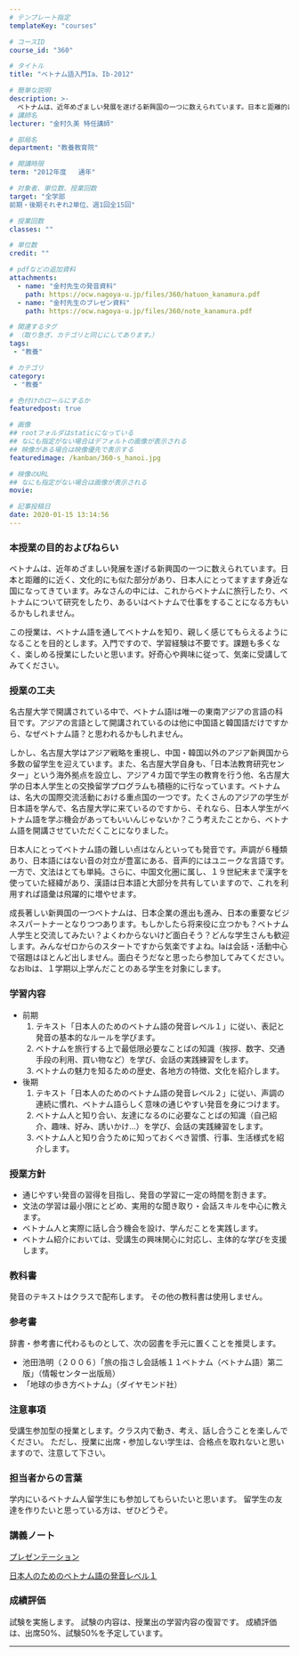 ```yaml
---
# テンプレート指定
templateKey: "courses"

# コースID
course_id: "360"

# タイトル
title: "ベトナム語入門Ia、Ib-2012"

# 簡単な説明
description: >-
  ベトナムは、近年めざましい発展を遂げる新興国の一つに数えられています。日本と距離的に近く、文化的にも似た部分があり、日本人にとってますます身近な国になってきています。みなさんの中には、これからベトナムに旅行したり、ベトナムについて研究をしたり、あるいはベトナムで仕事をすることになる方もいるかもしれません。 この授業は、ベトナム語を通してベトナムを知り、親しく感じてもらえるようになることを目的と ....
# 講師名
lecturer: "金村久美 特任講師"

# 部局名
department: "教養教育院"

# 開講時限
term: "2012年度	通年"

# 対象者、単位数、授業回数
target: "全学部
前期・後期それぞれ2単位、週1回全15回"

# 授業回数
classes: ""

# 単位数
credit: ""

# pdfなどの追加資料
attachments:
  - name: "金村先生の発音資料" 
    path: https://ocw.nagoya-u.jp/files/360/hatuon_kanamura.pdf
  - name: "金村先生のプレゼン資料" 
    path: https://ocw.nagoya-u.jp/files/360/note_kanamura.pdf

# 関連するタグ
# （取り急ぎ、カテゴリと同じにしてあります。）
tags:
 - "教養"

# カテゴリ
category:
 - "教養"

# 色付けのロールにするか
featuredpost: true

# 画像
## rootフォルダはstaticになっている
## なにも指定がない場合はデフォルトの画像が表示される
## 映像がある場合は映像優先で表示する
featuredimage: /kanban/360-s_hanoi.jpg

# 映像のURL
## なにも指定がない場合は画像が表示される
movie: 

# 記事投稿日
date: 2020-01-15 13:14:56
---
```


### 本授業の目的およびねらい

ベトナムは、近年めざましい発展を遂げる新興国の一つに数えられています。日本と距離的に近く、文化的にも似た部分があり、日本人にとってますます身近な国になってきています。みなさんの中には、これからベトナムに旅行したり、ベトナムについて研究をしたり、あるいはベトナムで仕事をすることになる方もいるかもしれません。

この授業は、ベトナム語を通してベトナムを知り、親しく感じてもらえるようになることを目的とします。入門ですので、学習経験は不要です。課題も多くなく、楽しめる授業にしたいと思います。好奇心や興味に従って、気楽に受講してみてください。


### 授業の工夫

名古屋大学で開講されている中で、ベトナム語Iは唯一の東南アジアの言語の科目です。アジアの言語として開講されているのは他に中国語と韓国語だけですから、なぜベトナム語？と思われるかもしれません。

しかし、名古屋大学はアジア戦略を重視し、中国・韓国以外のアジア新興国から多数の留学生を迎えています。また、名古屋大学自身も、「日本法教育研究センター」という海外拠点を設立し、アジア４カ国で学生の教育を行う他、名古屋大学の日本人学生との交換留学プログラムも積極的に行なっています。ベトナムは、名大の国際交流活動における重点国の一つです。たくさんのアジアの学生が日本語を学んで、名古屋大学に来ているのですから、それなら、日本人学生がベトナム語を学ぶ機会があってもいいんじゃないか？こう考えたことから、ベトナム語を開講させていただくことになりました。

日本人にとってベトナム語の難しい点はなんといっても発音です。声調が６種類あり、日本語にはない音の対立が豊富にある、音声的にはユニークな言語です。一方で、文法はとても単純。さらに、中国文化圏に属し、１９世紀末まで漢字を使っていた経緯があり、漢語は日本語と大部分を共有していますので、これを利用すれば語彙は飛躍的に増やせます。

成長著しい新興国の一つベトナムは、日本企業の進出も進み、日本の重要なビジネスパートナーとなりつつあります。もしかしたら将来役に立つかも？ベトナム人学生と交流してみたい？よくわからないけど面白そう？どんな学生さんも歓迎します。みんなゼロからのスタートですから気楽ですよね。Iaは会話・活動中心で宿題はほとんど出しません。面白そうだなと思ったら参加してみてください。なおIbは、１学期以上学んだことのある学生を対象にします。





### 学習内容<ol type=I>

* 前期 <ol type=1>
* テキスト「日本人のためのベトナム語の発音レベル１」に従い、表記と発音の基本的なルールを学びます。
* ベトナムを旅行する上で最低限必要なことばの知識（挨拶、数字、交通手段の利用、買い物など）を学び、会話の実践練習をします。
* ベトナムの魅力を知るための歴史、各地方の特徴、文化を紹介します。 </ol>
* 後期 <ol type=1>
* テキスト「日本人のためのベトナム語の発音レベル２」に従い、声調の連続に慣れ、ベトナム語らしく意味の通じやすい発音を身につけます。
* ベトナム人と知り合い、友達になるのに必要なことばの知識（自己紹介、趣味、好み、誘いかけ…）を学び、会話の実践練習をします。
* ベトナム人と知り合うために知っておくべき習慣、行事、生活様式を紹介します。 </ol> </ol>
### 授業方針

* 通じやすい発音の習得を目指し、発音の学習に一定の時間を割きます。
* 文法の学習は最小限にとどめ、実用的な聞き取り・会話スキルを中心に教えます。
* ベトナム人と実際に話し合う機会を設け、学んだことを実践します。
* ベトナム紹介においては、受講生の興味関心に対応し、主体的な学びを支援します。 </ul>
### 教科書

発音のテキストはクラスで配布します。
その他の教科書は使用しません。

### 参考書

辞書・参考書に代わるものとして、次の図書を手元に置くことを推奨します。

* 池田浩明（２００６）「旅の指さし会話帳１１ベトナム（ベトナム語）第二版」（情報センター出版局）
* 「地球の歩き方ベトナム」（ダイヤモンド社） </ul> </p>
### 注意事項

受講生参加型の授業とします。クラス内で動き、考え、話し合うことを楽しんでください。
ただし、授業に出席・参加しない学生は、合格点を取れないと思いますので、注意して下さい。

### 担当者からの言葉

学内にいるベトナム人留学生にも参加してもらいたいと思います。
留学生の友達を作りたいと思っている方は、ぜひどうぞ。





### 講義ノート

[プレゼンテーション](https://ocw.nagoya-u.jp/files/360/note_kanamura.pdf) 

[日本人のためのベトナム語の発音レベル１](https://ocw.nagoya-u.jp/files/360/hatuon_kanamura.pdf) 






### 成績評価

試験を実施します。
試験の内容は、授業出の学習内容の復習です。
成績評価は、出席50%、試験50%を予定しています。



-----